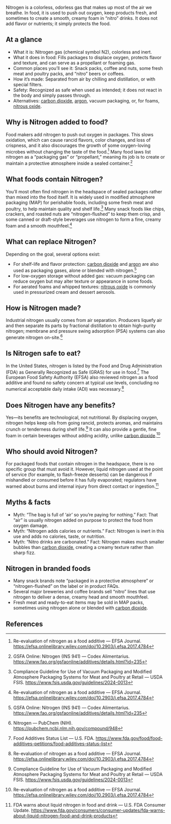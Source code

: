 Nitrogen is a colorless, odorless gas that makes up most of the air we breathe. In food, it is used to push out oxygen, keep products fresh, and sometimes to create a smooth, creamy foam in “nitro” drinks. It does not add flavor or nutrients; it simply protects the food.

<!--more-->

## At a glance
- What it is: Nitrogen gas (chemical symbol N2), colorless and inert.
- What it does in food: Fills packages to displace oxygen, protects flavor and texture, and can serve as a propellant or foaming gas.
- Common places you’ll see it: Snack packs, coffee and nuts, some fresh meat and poultry packs, and “nitro” beers or coffees.
- How it’s made: Separated from air by chilling and distillation, or with special filters.
- Safety: Recognized as safe when used as intended; it does not react in the body and simply passes through.
- Alternatives: [carbon dioxide](/e290-carbon-dioxide), [argon](/e938-argon), vacuum packaging, or, for foams, [nitrous oxide](/e942-nitrous-oxide).

## Why is Nitrogen added to food?
Food makers add nitrogen to push out oxygen in packages. This slows oxidation, which can cause rancid flavors, color changes, and loss of crispness, and it also discourages the growth of some oxygen-loving microbes without changing the taste of the food.[^2] Many food laws list nitrogen as a “packaging gas” or “propellant,” meaning its job is to create or maintain a protective atmosphere inside a sealed container.[^3]

## What foods contain Nitrogen?
You’ll most often find nitrogen in the headspace of sealed packages rather than mixed into the food itself. It is widely used in modified atmosphere packaging (MAP) for perishable foods, including some fresh meat and poultry, to help maintain quality and shelf life.[^4] Many snack foods like chips, crackers, and roasted nuts are “nitrogen-flushed” to keep them crisp, and some canned or draft-style beverages use nitrogen to form a fine, creamy foam and a smooth mouthfeel.[^2]

## What can replace Nitrogen?
Depending on the goal, several options exist:
- For shelf-life and flavor protection: [carbon dioxide](/e290-carbon-dioxide) and [argon](/e938-argon) are also used as packaging gases, alone or blended with nitrogen.[^3]
- For low-oxygen storage without added gas: vacuum packaging can reduce oxygen but may alter texture or appearance in some foods.
- For aerated foams and whipped textures: [nitrous oxide](/e942-nitrous-oxide) is commonly used in pressurized cream and dessert aerosols.

## How is Nitrogen made?
Industrial nitrogen usually comes from air separation. Producers liquefy air and then separate its parts by fractional distillation to obtain high-purity nitrogen; membrane and pressure swing adsorption (PSA) systems can also generate nitrogen on-site.[^5]

## Is Nitrogen safe to eat?
In the United States, nitrogen is listed by the Food and Drug Administration (FDA) as Generally Recognized as Safe (GRAS) for use in food.[^1] The European Food Safety Authority (EFSA) also reviewed nitrogen as a food additive and found no safety concern at typical use levels, concluding no numerical acceptable daily intake (ADI) was necessary.[^2]

## Does Nitrogen have any benefits?
Yes—its benefits are technological, not nutritional. By displacing oxygen, nitrogen helps keep oils from going rancid, protects aromas, and maintains crunch or tenderness during shelf life.[^4] It can also provide a gentle, fine foam in certain beverages without adding acidity, unlike [carbon dioxide](/e290-carbon-dioxide).[^2]

## Who should avoid Nitrogen?
For packaged foods that contain nitrogen in the headspace, there is no specific group that must avoid it. However, liquid nitrogen used at the point of service (for example, to flash-freeze desserts) can be dangerous if mishandled or consumed before it has fully evaporated; regulators have warned about burns and internal injury from direct contact or ingestion.[^6]

## Myths & facts
- Myth: “The bag is full of ‘air’ so you’re paying for nothing.” Fact: That “air” is usually nitrogen added on purpose to protect the food from oxygen damage.
- Myth: “Nitrogen adds calories or nutrients.” Fact: Nitrogen is inert in this use and adds no calories, taste, or nutrition.
- Myth: “Nitro drinks are carbonated.” Fact: Nitrogen makes much smaller bubbles than [carbon dioxide](/e290-carbon-dioxide), creating a creamy texture rather than sharp fizz.

## Nitrogen in branded foods
- Many snack brands note “packaged in a protective atmosphere” or “nitrogen-flushed” on the label or in product FAQs.
- Several major breweries and coffee brands sell “nitro” lines that use nitrogen to deliver a dense, creamy head and smooth mouthfeel.
- Fresh meat and ready-to-eat items may be sold in MAP packs, sometimes using nitrogen alone or blended with [carbon dioxide](/e290-carbon-dioxide).

## References
[^1]: Food Additives Status List — U.S. FDA. https://www.fda.gov/food/food-additives-petitions/food-additives-status-list
[^2]: Re-evaluation of nitrogen as a food additive — EFSA Journal. https://efsa.onlinelibrary.wiley.com/doi/10.2903/j.efsa.2017.4784
[^3]: GSFA Online: Nitrogen (INS 941) — Codex Alimentarius. https://www.fao.org/gsfaonline/additives/details.html?id=235
[^4]: Compliance Guideline for Use of Vacuum Packaging and Modified Atmosphere Packaging Systems for Meat and Poultry at Retail — USDA FSIS. https://www.fsis.usda.gov/guidelines/2024-0013
[^5]: Nitrogen — PubChem (NIH). https://pubchem.ncbi.nlm.nih.gov/compound/948
[^6]: FDA warns about liquid nitrogen in food and drink — U.S. FDA Consumer Update. https://www.fda.gov/consumers/consumer-updates/fda-warns-about-liquid-nitrogen-food-and-drink-products
